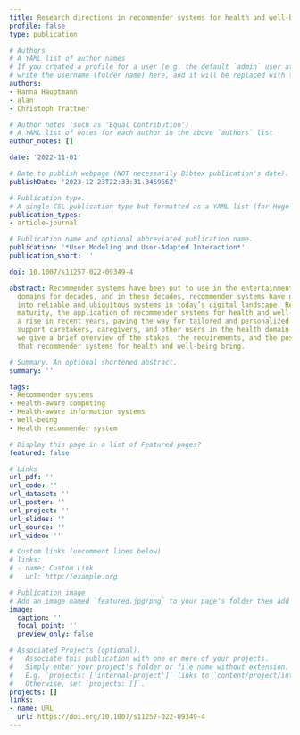 ```yaml
---
title: Research directions in recommender systems for health and well-being
profile: false
type: publication

# Authors
# A YAML list of author names
# If you created a profile for a user (e.g. the default `admin` user at `content/authors/admin/`), 
# write the username (folder name) here, and it will be replaced with their full name and linked to their profile.
authors:
- Hanna Hauptmann
- alan
- Christoph Trattner

# Author notes (such as 'Equal Contribution')
# A YAML list of notes for each author in the above `authors` list
author_notes: []

date: '2022-11-01'

# Date to publish webpage (NOT necessarily Bibtex publication's date).
publishDate: '2023-12-23T22:33:31.346966Z'

# Publication type.
# A single CSL publication type but formatted as a YAML list (for Hugo requirements).
publication_types:
- article-journal

# Publication name and optional abbreviated publication name.
publication: '*User Modeling and User-Adapted Interaction*'
publication_short: ''

doi: 10.1007/s11257-022-09349-4

abstract: Recommender systems have been put to use in the entertainment and e-commerce
  domains for decades, and in these decades, recommender systems have grown and matured
  into reliable and ubiquitous systems in today’s digital landscape. Relying on this
  maturity, the application of recommender systems for health and well-being has seen
  a rise in recent years, paving the way for tailored and personalized systems that
  support caretakers, caregivers, and other users in the health domain. In this introduction,
  we give a brief overview of the stakes, the requirements, and the possibilities
  that recommender systems for health and well-being bring.

# Summary. An optional shortened abstract.
summary: ''

tags:
- Recommender systems
- Health-aware computing
- Health-aware information systems
- Well-being
- Health recommender system

# Display this page in a list of Featured pages?
featured: false

# Links
url_pdf: ''
url_code: ''
url_dataset: ''
url_poster: ''
url_project: ''
url_slides: ''
url_source: ''
url_video: ''

# Custom links (uncomment lines below)
# links:
# - name: Custom Link
#   url: http://example.org

# Publication image
# Add an image named `featured.jpg/png` to your page's folder then add a caption below.
image:
  caption: ''
  focal_point: ''
  preview_only: false

# Associated Projects (optional).
#   Associate this publication with one or more of your projects.
#   Simply enter your project's folder or file name without extension.
#   E.g. `projects: ['internal-project']` links to `content/project/internal-project/index.md`.
#   Otherwise, set `projects: []`.
projects: []
links:
- name: URL
  url: https://doi.org/10.1007/s11257-022-09349-4
---
```


